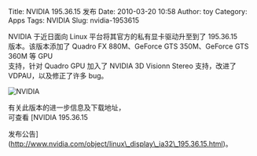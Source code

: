 Title: NVIDIA 195.36.15 发布
Date: 2010-03-20 10:58
Author: toy
Category: Apps
Tags: NVIDIA
Slug: nvidia-1953615

NVIDIA 于近日面向 Linux 平台将其官方的私有显卡驱动升至到了 195.36.15  
版本。该版本添加了 Quadro FX 880M、GeForce GTS 350M、GeForce GTS 360M
等 GPU  
支持，针对 Quadro GPU 加入了 NVIDIA 3D Visionn Stereo 支持，改进了  
VDPAU，以及修正了许多 bug。

![NVIDIA](http://i.linuxtoy.org/i/2008/04/nvidia.png)

有关此版本的进一步信息及下载地址，  
可查看 [NVIDIA 195.36.15  

发布公告](http://www.nvidia.com/object/linux\_display\_ia32\_195.36.15.html)。
